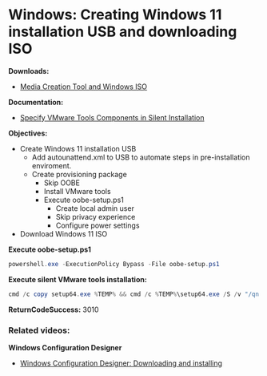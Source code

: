 # Windows: Creating Windows 11 installation USB and downloading ISO

<b>Downloads:</b>

* [Media Creation Tool and Windows ISO](https://www.microsoft.com/software-download/windows11)

<b>Documentation:</b>

* [Specify VMware Tools Components in Silent Installation](https://docs.vmware.com/en/VMware-Tools/12.4.0/com.vmware.vsphere.vmwaretools.doc/GUID-E45C572D-6448-410F-BFA2-F729F2CDA8AC.html)

<b>Objectives:</b>

* Create Windows 11 installation USB
    * Add autounattend.xml to USB to automate steps in pre-installation enviroment.
    * Create provisioning package
        * Skip OOBE
        * Install VMware tools
        * Execute oobe-setup.ps1
            * Create local admin user
            * Skip privacy experience
            * Configure power settings
* Download Windows 11 ISO

<b>Execute oobe-setup.ps1</b>

```powershell
powershell.exe -ExecutionPolicy Bypass -File oobe-setup.ps1
```

<b>Execute silent VMware tools installation:</b>

```powershell
cmd /c copy setup64.exe %TEMP% && cmd /c %TEMP%\setup64.exe /S /v "/qn REBOOT=R"
```

<b>ReturnCodeSuccess:</b> 3010

### Related videos:

<b>Windows Configuration Designer</b>

* [Windows Configuration Designer: Downloading and installing](https://youtu.be/cSa12YaNMbU)
